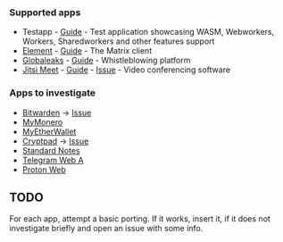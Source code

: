 ### Supported apps
 - Testapp - [Guide](https://github.com/freedomofpress/webcat/tree/main/apps/testapp) - Test application showcasing WASM, Webworkers, Workers, Sharedworkers and other features support
 - [Element](https://element.io/) - [Guide](https://github.com/freedomofpress/webcat/tree/main/apps/element) - The Matrix client
 - [Globaleaks](https://globaleaks.org) - [Guide](https://github.com/freedomofpress/webcat/tree/main/apps/globaleaks) - Whistleblowing platform
 - [Jitsi Meet](https://github.com/jitsi/jitsi-meet) - [Guide](https://github.com/freedomofpress/webcat/tree/main/apps/jitsi) - [Issue](https://github.com/freedomofpress/webcat/issues/25) - Video conferencing software

### Apps to investigate
 - [Bitwarden](https://github.com/bitwarden/clients) -> [Issue](https://github.com/freedomofpress/webcat/issues/28)
 - [MyMonero](https://github.com/mymonero/mymonero-web-js)
 - [MyEtherWallet](https://github.com/MyEtherWallet/MyEtherWallet)
 - [Cryptpad](https://github.com/cryptpad/cryptpad) -> [Issue](https://github.com/freedomofpress/webcat/issues/26)
 - [Standard Notes](https://github.com/standardnotes/app)
 - [Telegram Web A](https://github.com/Ajaxy/telegram-tt)
 - [Proton Web](https://github.com/ProtonMail/WebClients)

## TODO
For each app, attempt a basic porting. If it works, insert it, if it does not investigate briefly and open an issue with some info.
